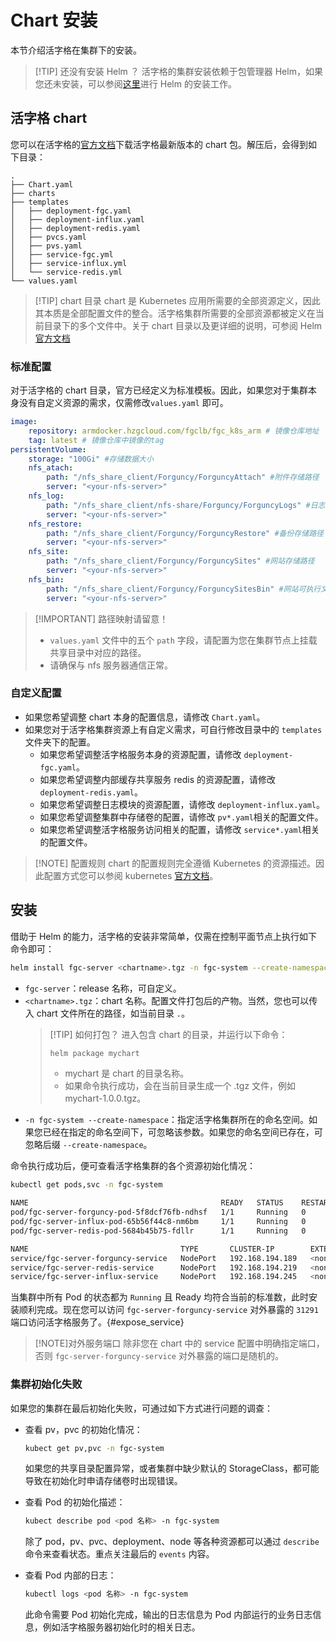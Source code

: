 # Chart 安装

本节介绍活字格在集群下的安装。

> [!TIP] 还没有安装 Helm ？
> 活字格的集群安装依赖于包管理器 Helm，如果您还未安装，可以参阅[这里](./helm)进行 Helm 的安装工作。

## 活字格 chart

您可以在活字格的[官方文档](https://www.grapecity.com.cn/solutions/huozige/help/docs/loadbalance/install)下载活字格最新版本的 chart 包。解压后，会得到如下目录：

```text
.
├── Chart.yaml
├── charts
├── templates
│   ├── deployment-fgc.yaml
│   ├── deployment-influx.yaml
│   ├── deployment-redis.yaml
│   ├── pvcs.yaml
│   ├── pvs.yaml
│   ├── service-fgc.yml
│   ├── service-influx.yml
│   └── service-redis.yml
└── values.yaml

```

> [!TIP] chart 目录
> chart 是 Kubernetes 应用所需要的全部资源定义，因此其本质是全部配置文件的整合。活字格集群所需要的全部资源都被定义在当前目录下的多个文件中。关于 chart 目录以及更详细的说明，可参阅 Helm [官方文档](https://helm.sh/zh/docs/topics/charts/)

### 标准配置

对于活字格的 chart 目录，官方已经定义为标准模板。因此，如果您对于集群本身没有自定义资源的需求，仅需修改`values.yaml` 即可。

```yaml
image:
    repository: armdocker.hzgcloud.com/fgclb/fgc_k8s_arm # 镜像仓库地址
    tag: latest # 镜像仓库中镜像的tag
persistentVolume:
    storage: "100Gi" #存储数据大小
    nfs_atach:
        path: "/nfs_share_client/Forguncy/ForguncyAttach" #附件存储路径
        server: "<your-nfs-server>"
    nfs_log:
        path: "/nfs_share_client/nfs-share/Forguncy/ForguncyLogs" #日志存储路径
        server: "<your-nfs-server>"
    nfs_restore:
        path: "/nfs_share_client/Forguncy/ForguncyRestore" #备份存储路径
        server: "<your-nfs-server>"
    nfs_site:
        path: "/nfs_share_client/Forguncy/ForguncySites" #网站存储路径
        server: "<your-nfs-server>"
    nfs_bin:
        path: "/nfs_share_client/Forguncy/ForguncySitesBin" #网站可执行文件存储路径
        server: "<your-nfs-server>"
```

> [!IMPORTANT] 路径映射请留意！
>
> -   `values.yaml` 文件中的五个 `path` 字段，请配置为您在集群节点上挂载共享目录中对应的路径。
> -   请确保与 nfs 服务器通信正常。

### 自定义配置

-   如果您希望调整 chart 本身的配置信息，请修改 `Chart.yaml`。
-   如果您对于活字格集群资源上有自定义需求，可自行修改目录中的 `templates` 文件夹下的配置。
    -   如果您希望调整活字格服务本身的资源配置，请修改 `deployment-fgc.yaml`。
    -   如果您希望调整内部缓存共享服务 redis 的资源配置，请修改 `deployment-redis.yaml`。
    -   如果您希望调整日志模块的资源配置，请修改 `deployment-influx.yaml`。
    -   如果您希望调整集群中存储卷的配置，请修改 `pv*.yaml`相关的配置文件。
    -   如果您希望调整活字格服务访问相关的配置，请修改 `service*.yaml`相关的配置文件。

> [!NOTE] 配置规则
> chart 的配置规则完全遵循 Kubernetes 的资源描述。因此配置方式您可以参阅 kubernetes [官方文档](https://kubernetes.io/zh-cn/docs/concepts/)。

## 安装

借助于 Helm 的能力，活字格的安装非常简单，仅需在控制平面节点上执行如下命令即可：

```bash
helm install fgc-server <chartname>.tgz -n fgc-system --create-namespace
```

-   `fgc-server`：release 名称，可自定义。
-   `<chartname>.tgz`：chart 名称。配置文件打包后的产物。当然，您也可以传入 chart 文件所在的路径，如当前目录 `.`。
    > [!TIP] 如何打包？
    > 进入包含 chart 的目录，并运行以下命令：
    >
    > ```bash
    > helm package mychart
    > ```
    >
    > -   mychart 是 chart 的目录名称。
    > -   如果命令执行成功，会在当前目录生成一个 .tgz 文件，例如 mychart-1.0.0.tgz。
-   `-n fgc-system --create-namespace`：指定活字格集群所在的命名空间。如果您已经在指定的命名空间下，可忽略该参数。如果您的命名空间已存在，可忽略后缀 `--create-namespace`。

命令执行成功后，便可查看活字格集群的各个资源初始化情况：

```bash
kubectl get pods,svc -n fgc-system

NAME                                           READY   STATUS    RESTARTS   AGE
pod/fgc-server-forguncy-pod-5f8dcf76fb-ndhsf   1/1     Running   0          9h
pod/fgc-server-influx-pod-65b56f44c8-nm6bm     1/1     Running   0          9h
pod/fgc-server-redis-pod-5684b45b75-fdllr      1/1     Running   0          9h

NAME                                  TYPE       CLUSTER-IP        EXTERNAL-IP   PORT(S)           AGE
service/fgc-server-forguncy-service   NodePort   192.168.194.189   <none>        80:31291/TCP      9h
service/fgc-server-redis-service      NodePort   192.168.194.219   <none>        6379:30918/TCP    9h
service/fgc-server-influx-service     NodePort   192.168.194.245   <none>        22348:30133/TCP   9h
```

当集群中所有 Pod 的状态都为 `Running` 且 Ready 均符合当前的标准数，此时安装顺利完成。现在您可以访问 `fgc-server-forguncy-service` 对外暴露的 `31291` 端口访问活字格服务了。{#expose_service}

> [!NOTE]对外服务端口
> 除非您在 chart 中的 service 配置中明确指定端口，否则 `fgc-server-forguncy-service` 对外暴露的端口是随机的。

### 集群初始化失败

如果您的集群在最后初始化失败，可通过如下方式进行问题的调查：

-   查看 pv，pvc 的初始化情况：

    ```bash
    kubect get pv,pvc -n fgc-system

    ```

    如果您的共享目录配置异常，或者集群中缺少默认的 StorageClass，都可能导致在初始化时申请存储卷时出现错误。

-   查看 Pod 的初始化描述：

    ```bash
    kubect describe pod <pod 名称> -n fgc-system

    ```

    除了 pod，pv、pvc、deployment、node 等各种资源都可以通过 `describe` 命令来查看状态。重点关注最后的 `events` 内容。

-   查看 Pod 内部的日志：

    ```bash
    kubectl logs <pod 名称> -n fgc-system

    ```

    此命令需要 Pod 初始化完成，输出的日志信息为 Pod 内部运行的业务日志信息，例如活字格服务器初始化时的相关日志。
